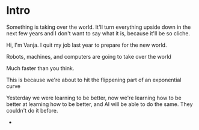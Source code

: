 # Intro

Something is taking over the world. It'll turn everything upside down in the next few years and I don't want to say what it is, because it'll be so cliche.

Hi, I'm Vanja. I quit my job last year to prepare for the new world.

Robots, machines, and computers are going to take over the world

Much faster than you think.

This is because we're about to hit the flippening part of an exponential curve

Yesterday we were learning to be better, now we're learning how to be better at learning how to be better, and AI will be able to do the same. They couldn't do it before.

* 